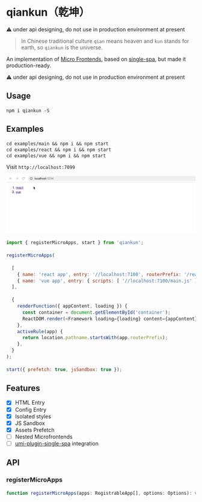 # qiankun（乾坤）
⚠️ under api designing, do not use in production environment at present
> In Chinese traditional culture `qian` means heaven and `kun` stands for earth, so `qiankun` is the universe.


An implementation of [Micro Frontends](https://micro-frontends.org/), based on [single-spa](https://github.com/CanopyTax/single-spa), but made it production-ready.

⚠️ under api designing, do not use in production environment at present

## Usage

```shell
npm i qiankun -S
```

## Examples

```shell
cd examples/main && npm i && npm start
cd examples/react && npm i && npm start
cd examples/vue && npm i && npm start
```

Visit `http://localhost:7099`

![](./examples/example.gif)

```js
import { registerMicroApps, start } from 'qiankun';

registerMicroApps(
  
  [
    { name: 'react app', entry: '//localhost:7100', routerPrefix: '/react' },
    { name: 'vue app', entry: { scripts: [ '//localhost:7100/main.js' ] }, routerPrefix: '/vue' },
  ],
  
  {
    renderFunction({ appContent, loading }) {
      const container = document.getElementById('container');
      ReactDOM.render(<Framework loading={loading} content={appContent}/>, container);
    },
    activeRule(app) {
      return location.pathname.startsWith(app.routerPrefix);
    },
  }
);

start({ prefetch: true, jsSandbox: true });
```

## Features

- [x] HTML Entry
- [x] Config Entry
- [x] Isolated styles
- [x] JS Sandbox
- [x] Assets Prefetch
- [ ] Nested Microfrontends
- [ ] [umi-plugin-single-spa](https://github.com/umijs/umi-plugin-single-spa) integration

## API

### registerMicroApps

```typescript
function registerMicroApps(apps: RegistrableApp[], options: Options): void
```
